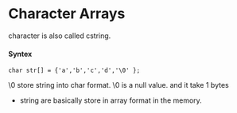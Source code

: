 # Character Arrays
character is also called cstring.
#### Syntex 
```
char str[] = {'a','b','c','d','\0' };
```
\0 store string into char format.
\0 is a null value. and it take 1 bytes
- string are basically store in array format in the memory.